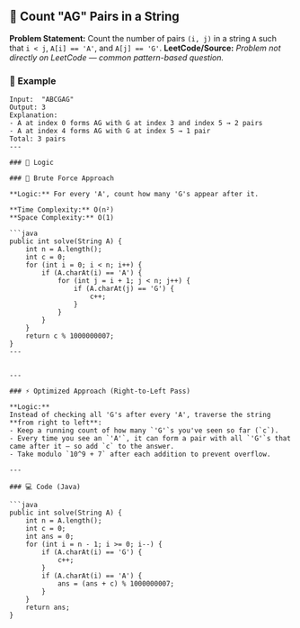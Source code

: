 ## 📌 Count "AG" Pairs in a String

**Problem Statement:**
Count the number of pairs `(i, j)` in a string `A` such that `i < j`, `A[i] == 'A'`, and `A[j] == 'G'`.
**LeetCode/Source:** _Problem not directly on LeetCode — common pattern-based question._

### 🧪 Example

```text
Input:  "ABCGAG"
Output: 3
Explanation:
- A at index 0 forms AG with G at index 3 and index 5 → 2 pairs
- A at index 4 forms AG with G at index 5 → 1 pair
Total: 3 pairs
---

### 🧠 Logic

### 🐢 Brute Force Approach

**Logic:** For every 'A', count how many 'G's appear after it.

**Time Complexity:** O(n²)  
**Space Complexity:** O(1)

```java
public int solve(String A) {
    int n = A.length();
    int c = 0;
    for (int i = 0; i < n; i++) {
        if (A.charAt(i) == 'A') {
            for (int j = i + 1; j < n; j++) {
                if (A.charAt(j) == 'G') {
                    c++;
                }
            }
        }
    }
    return c % 1000000007;
}
---


---

### ⚡ Optimized Approach (Right-to-Left Pass)

**Logic:**  
Instead of checking all 'G's after every 'A', traverse the string **from right to left**:
- Keep a running count of how many `'G'`s you've seen so far (`c`).
- Every time you see an `'A'`, it can form a pair with all `'G'`s that came after it — so add `c` to the answer.
- Take modulo `10^9 + 7` after each addition to prevent overflow.

---

### 💻 Code (Java)

```java
public int solve(String A) {
    int n = A.length();
    int c = 0;
    int ans = 0;
    for (int i = n - 1; i >= 0; i--) {
        if (A.charAt(i) == 'G') {
            c++;
        }
        if (A.charAt(i) == 'A') {
            ans = (ans + c) % 1000000007;
        }
    }
    return ans;
}





